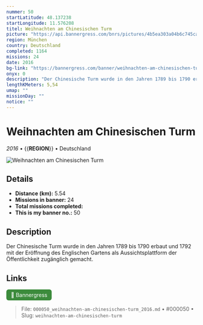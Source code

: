 ```yaml
---
nummer: 50
startLatitude: 48.137238
startLongitude: 11.576208
titel: Weihnachten am Chinesischen Turm
picture: "https://api.bannergress.com/bnrs/pictures/4b5ea303a04b6c745ca69d622a2b195f"
region: München
country: Deutschland
completed: 1164
missions: 24
date: 2016
bg-link: "https://bannergress.com/banner/weihnachten-am-chinesischen-turm-46d7"
onyx: 0
description: "Der Chinesische Turm wurde in den Jahren 1789 bis 1790 erbaut und 1792 mit der Eröffnung des Englischen Gartens als Aussichtsplattform der Öffentlichkeit zugänglich gemacht."
lengthKMeters: 5,54
umap: ""
missionDay: ""
notice: ""
---
```

# Weihnachten am Chinesischen Turm

*2016* • {{__REGION__}} • Deutschland

![Weihnachten am Chinesischen Turm](https://api.bannergress.com/bnrs/pictures/4b5ea303a04b6c745ca69d622a2b195f)



## Details
- **Distance (km):** 5.54
- **Missions in banner:** 24
- **Total missions completed:** 
- **This is my banner no.:** 50



## Description
Der Chinesische Turm wurde in den Jahren 1789 bis 1790 erbaut und 1792 mit der Eröffnung des Englischen Gartens als Aussichtsplattform der Öffentlichkeit zugänglich gemacht.



## Links
<a href="https://bannergress.com/banner/weihnachten-am-chinesischen-turm-46d7" target="_blank" style="display:inline-block;margin-right:8px;padding:6px 12px;background:#3c8b3c;color:#fff;text-decoration:none;border-radius:6px;">🔗 Bannergress</a>



> File: `000050_weihnachten-am-chinesischen-turm_2016.md` • #000050 • Slug: `weihnachten-am-chinesischen-turm`
